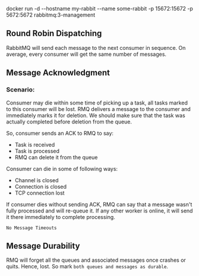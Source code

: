 docker run -d --hostname my-rabbit --name some-rabbit -p 15672:15672 -p 5672:5672 rabbitmq:3-management

## Round Robin Dispatching

RabbitMQ will send each message to the next consumer in sequence. On average, every consumer will get the same number of messages.

## Message Acknowledgment

### Scenario:

Consumer may die within some time of picking up a task, all tasks marked to this consumer will be lost. RMQ delivers a message to the consumer and immediately marks it for deletion. We should make sure that the task was actually completed before deletion from the queue.

So, consumer sends an ACK to RMQ to say:

- Task is received
- Task is processed
- RMQ can delete it from the queue

Consumer can die in some of following ways:

- Channel is closed
- Connection is closed
- TCP connection lost

If consumer dies without sending ACK, RMQ can say that a message wasn't fully processed and will re-queue it. If any other worker is online, it will send it there immediately to complete processing.

`No Message Timeouts`

## Message Durability

RMQ will forget all the queues and associated messages once crashes or quits. Hence, lost. So mark `both queues and messages as durable`.
